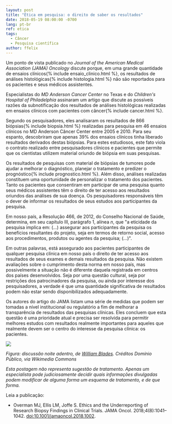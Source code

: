 ```yaml
---
layout: post
title: "Ética em pesquisa: o direito de saber os resultados"
date: 2018-05-19 08:00:00 -0700
lang: pt-br
ref: etica
tags:
  - Câncer
  - Pesquisa científica
author: ffelix
---
```

Um ponto de vista publicado no _Journal of the American Medical Association (JAMA) Oncology_ discute porque, em uma grande quantidade de ensaios clínicos{% include ensaio_clinico.html %}, os resultados de análises histológicas{% include histologia.html %} não são reportados para os pacientes e seus médicos assistentes.
<!--more-->

Especialistas do _MD Anderson Cancer Center_ no Texas e do _Children's Hospital of Philadelphia_ assinaram um artigo que discute as possíveis razões da subnotificação dos resultados de análises histológicas realizadas em ensaios clínicos com pacientes com câncer{% include cancer.html %}.

Segundo os pesquisadores, eles analisaram os resultados de 866 biópsias{% include biopsia.html %} realizadas para pesquisa em 46 ensaios clínicos no MD Anderson Câncer Center entre 2005 e 2010. Para seu espanto, descobriram que apenas 39% dos ensaios clínicos tinha liberado resultados derivados destas biópsias. Para estes estudiosos, este fato viola o contrato realizado entre pesquisadores clínicos e pacientes que permite que os cientistas utilizem material oriundo de biópsia em suas pesquisas.

Os resultados de pesquisas com material de biópsias de tumores pode ajudar a melhorar o diagnóstico, planejar o tratamento e predizer o prognóstico{% include prognostico.html %}. Além disso, análises realizadas constituem uma oportunidade de personalizar o tratamento dos pacientes. Tanto os pacientes que consentiram em participar de uma pesquisa quanto seus médicos assistentes têm o direito de ter acesso aos resultados oriundos das análises de sua doença. Os pesquisadores responsáveis têm o dever de informar os resultados de seus estudos aos participantes da pesquisa.

Em nosso país, a Resolução 466, de 2012, do Conselho Nacional de Saúde, determina, em seu capítulo III, parágrafo 1, alínea _n_, que "a eticidade da pesquisa implica em: (...) assegurar aos participantes da pesquisa os benefícios resultantes do projeto, seja em termos de retorno social, acesso aos procedimentos, produtos ou agentes da pesquisa; (...)".

Em outras palavras, está assegurado aos pacientes participantes de qualquer pesquisa clínica em nosso país o direito de ter acesso aos resultados de seus exames e demais resultados da pesquisa. Não existem avaliações sobre o cumprimento desta norma em nosso país, mas possivelmente a situação não é diferente daquela registrada em centros dos países desenvolvidos. Seja por uma questão cultural, seja por restrições dos patrocinadores da pesquisa, ou ainda por interesse dos pesquisadores, a verdade é que uma quantidade significativa de resultados podem não estar sendo disponibilizados adequadamente.

Os autores do artigo do JAMA listam uma série de  medidas que podem ser tomadas a nível institucional ou regulatório a fim de melhorar a transparência de resultados das pesquisas clínicas. Eles concluem que esta questão é uma prioridade atual e precisa ser resolvida para permitir melhores estudos com resultados realmente importantes para aqueles que realmente devem ser o centro do interesse da pesquisa clínica: os pacientes.

![](https://upload.wikimedia.org/wikipedia/commons/7/74/Discourse-into-the-night.jpg)

_Figura: discussão noite adentro, de [William Blades](https://pt.wikipedia.org/wiki/William_Blades). Créditos Domínio Público, via Wikimedia Commons_

_Esta postagem não representa sugestão de tratamento. Apenas um especialista pode judiciosamente decidir quais informações divulgadas podem modificar de alguma forma um esquema de tratamento, e de que forma._

Leia a publicação:
- Overman MJ, Ellis LM, Joffe S. Ethics and the Underreporting of Research Biopsy Findings in Clinical Trials. JAMA Oncol. 2018;4(8):1041–1042. [doi:10.1001/jamaoncol.2018.1002](http://doi.org/10.1001/jamaoncol.2018.1002).

